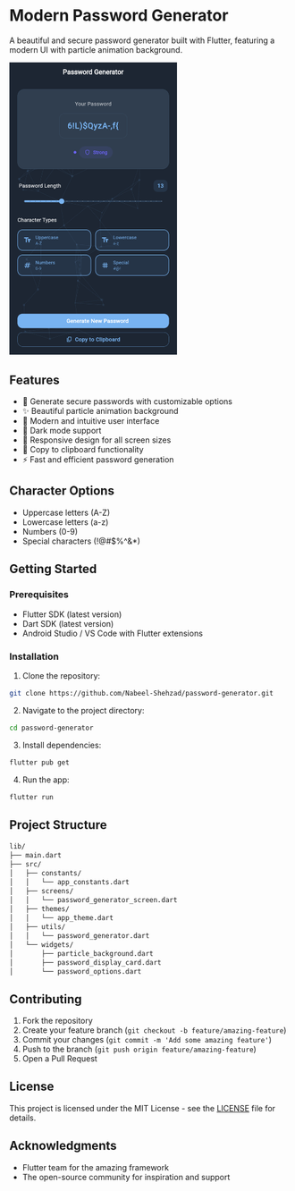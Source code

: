 # Modern Password Generator

A beautiful and secure password generator built with Flutter, featuring a modern UI with particle animation background.

<img src="flutter_01.png" alt="App Screenshot" width="300">

## Features

- 🔐 Generate secure passwords with customizable options
- ✨ Beautiful particle animation background
- 🎨 Modern and intuitive user interface
- 🌙 Dark mode support
- 📱 Responsive design for all screen sizes
- 🔄 Copy to clipboard functionality
- ⚡ Fast and efficient password generation

## Character Options

- Uppercase letters (A-Z)
- Lowercase letters (a-z)
- Numbers (0-9)
- Special characters (!@#$%^&*)

## Getting Started

### Prerequisites

- Flutter SDK (latest version)
- Dart SDK (latest version)
- Android Studio / VS Code with Flutter extensions

### Installation

1. Clone the repository:
```bash
git clone https://github.com/Nabeel-Shehzad/password-generator.git
```

2. Navigate to the project directory:
```bash
cd password-generator
```

3. Install dependencies:
```bash
flutter pub get
```

4. Run the app:
```bash
flutter run
```

## Project Structure

```
lib/
├── main.dart
├── src/
│   ├── constants/
│   │   └── app_constants.dart
│   ├── screens/
│   │   └── password_generator_screen.dart
│   ├── themes/
│   │   └── app_theme.dart
│   ├── utils/
│   │   └── password_generator.dart
│   └── widgets/
│       ├── particle_background.dart
│       ├── password_display_card.dart
│       └── password_options.dart
```

## Contributing

1. Fork the repository
2. Create your feature branch (`git checkout -b feature/amazing-feature`)
3. Commit your changes (`git commit -m 'Add some amazing feature'`)
4. Push to the branch (`git push origin feature/amazing-feature`)
5. Open a Pull Request

## License

This project is licensed under the MIT License - see the [LICENSE](LICENSE) file for details.

## Acknowledgments

- Flutter team for the amazing framework
- The open-source community for inspiration and support
